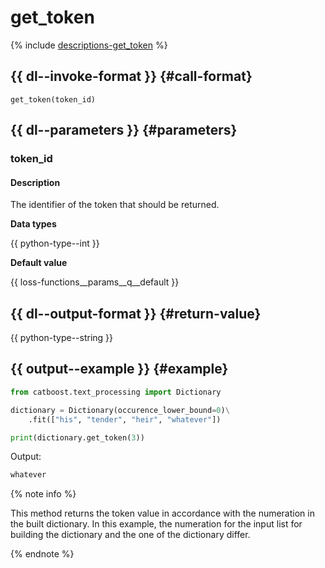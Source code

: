 # get_token

{% include [descriptions-get_token](../_includes/work_src/reusage-tokenizer/get_token.md) %}


## {{ dl--invoke-format }} {#call-format}

```
get_token(token_id)
```

## {{ dl--parameters }} {#parameters}

### token_id

#### Description

The identifier of the token that should be returned.

**Data types**

{{ python-type--int }}

**Default value**

{{ loss-functions__params__q__default }}

## {{ dl--output-format }} {#return-value}

{{ python-type--string }}

## {{ output--example }} {#example}

```python
from catboost.text_processing import Dictionary

dictionary = Dictionary(occurence_lower_bound=0)\
    .fit(["his", "tender", "heir", "whatever"])

print(dictionary.get_token(3))
```

Output:
```bash
whatever
```

{% note info %}

This method returns the token value in accordance with the numeration in the built dictionary. In this example, the numeration for the input list for building the dictionary and the one of the dictionary differ.

{% endnote %}


